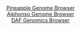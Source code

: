 <div id="Pineapple_Genome_Browser" align="center">
  <a href="https://igv.org/app/?sessionURL=blob:zZNda9swGIX_i6BjA8ffjmNDGWmb5qu0NMFJ2lLMa1u2tdiSIynf5L9PKxu76aC52BjoQnqR9J5z9OiINpgLwigKka1bnm5ZSEOiZNsp1E2F76HGAoU5VAJriOMcc0xTjMIjykFIiCZ36mQpZSNCwyCyadVAC6YLR4caDozCVugpq41rVlWQMA6ScWFccdgwgxSb1hYn0DS66u3onpGBBAOqpmRUMKPBtIi36r74VykuMGU1jut1JcmbgFjpURozPYev3fm0m6ZYiDHeD7PL7njYnTm96Lnfvn6OHgbzqD3_NCUFBbnm.DLzOw7MmlH5VI7tfvRUyp4_3lmrC_t2Ulw4N596u4ZwLC4t3.o4gWM7HRUNoRne_U.u1SBnOl.VC7FdjAbXg.koWnmTw3BJxdWirj33Xd8BOmmoYulakYDSkvuhZWqO2dY8u936MbU6mmkGKh3OCApfXjUkOaRLtf3liOS.UbwggVfrN3Q0xHiGOQpbgWn6VhDYnuu7ZhBYJ.2I1rz6e9HeRpPAN.2ubbfjnFRSwZzFgjZCB0r1TZrrxeHMLG.WQBO6N_u7an5fDt1s9ZBA.tjL7sQfstSQav32fMroRxT9E.o.IkSXybmo8WLQn6kf5Y4er5bf3Pks8w_N4vHgwf4QvReQayq754WTM16DVPtVRS1_8rYBToBKVdgQQRJSEbmfqxzZFoWW7ShsUcoqpjhEvEg.m5qpWZ755Teezun19B0-">Pineapple Genome Browser</a>
</div>
<div id="Alphonso_Genome_Browser" align="center">
  <a href="https://igv.org/app/?sessionURL=blob:zZNdb9owFIb_iyWqTQr55KOJVE20QGlpx1rKWFNV0SFxgodjB9tJCoj_Phdt2k0nlYtNk3xhH9k.7_v68Q5VWEjCGQqQazpt03GQgeSS11PIC4o_Q44lClKgEhtI4BQLzGKMgh1KQSqY3d_ok0ulChlYFlFFMweWcVN6JuSw5QxqacY8ty44pbDgAhQX0joXUHGLZFWzxgsoClP39sy2lYACC2ix5Exyq8Asi2p9X_SrFGWY8RxHeUkVOQiItB6tMTFT.NSbT3txjKUc481VctYbX_W.eoNZeNm5CGeT0XzWmZ9MScZAlQKfrUZjQXln3R.2snWYPrCGO3xUL1vm0u6g4fVPBi8FEVieOV3n1PM913uNhrAEv_xPrvUgRzofnrMbuJw8sPr7YyzC4r7hno.ybZh_q5dvO3fR3kCUx6VmAcVL0Q0c2_DsjtF2O83XqXNq2Lav8xGcoODp2UBKQLzS2592SG0KTQySeF0e4DEQFwkWKGj6tt11fN9tt7ot2_edvbFDpaB_L9zh7N7v2m7PdTtRSqjSOCeRZIU0gTGzilMz2x6ZptqMkvF4M_cmKgPNUFz1s_TL8Hq8msPdH9I0kG5.eEJt9T2a_gl57xFiqsWxuLWnw4rdrvldGTKywoPprR9OsrJ_2m.9GY.nzR4XTcpFDkrv1xW9_MlbBYIAU7pQEUkWhBK1mesUeY0CR_9m20Axp1xziES2.GAbtuG07Y._8fT2z_sf">Alphonso Genome Browser</a>
</div>


<div id="DAF_Genomics_Browser" align="center">
  <a href="https://igv.org/app/?sessionURL=blob:tZFra9swFIb_i6D95Jtkx44NYZgmbUO2bG3mBFJKUOzjy2JLniQ3TUL..zSvY7ALY9CBJCTO5X11nhN6AiErzlCEiIUHFsbIQLLk.wVt2hrmtAGJopzWEgwkIAcBLAUUnVBOpaLJ_VtdWSrVysi2M5qbBTDeVKm0pGvR1pS8UyXoVJNYtKFHzuheWilvdLKiNq3bkjPJbZqmIKXp2C2wYrOn.vge2_QtYdN0tap61Y02oY1lVk6124pl8PwXI_9BWa_qTbxaxH39DA7TbBTPpvHSnSTrG_9qnby_XSX.6nJRFYyqTsBov2NquRsXsX9zhLX78YJcT7d3k7uMtLl34Y4vJ89tJUCOcICHbuhif4DOBqp52mkIKC0FjrBnBGRoEM8zX67uwNdTELxC0cOjgZSg6U6nP5yQOrQaFZLwueupGYiLDASKzNBxAhyGZOAFnhOG.GycUCfqV2Z5ndyHgUNiQnxrSxutn1d1P0At9GvwtUD.1FnvfwU1.ZAO82Jc327V4fikMJ5_upqxZVzN3_0W01cAf_xWzkVDlQ59e75AobVWa4CpH1Tc8.P5Cw--">DAF Genomics Browser</a>
</div>
